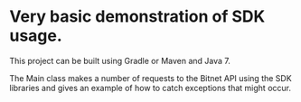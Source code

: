 # Very basic demonstration of SDK usage.

This project can be built using Gradle or Maven and Java 7. 

The Main class makes a number of requests to the Bitnet API using the SDK libraries and gives an example of how to catch exceptions that might occur.